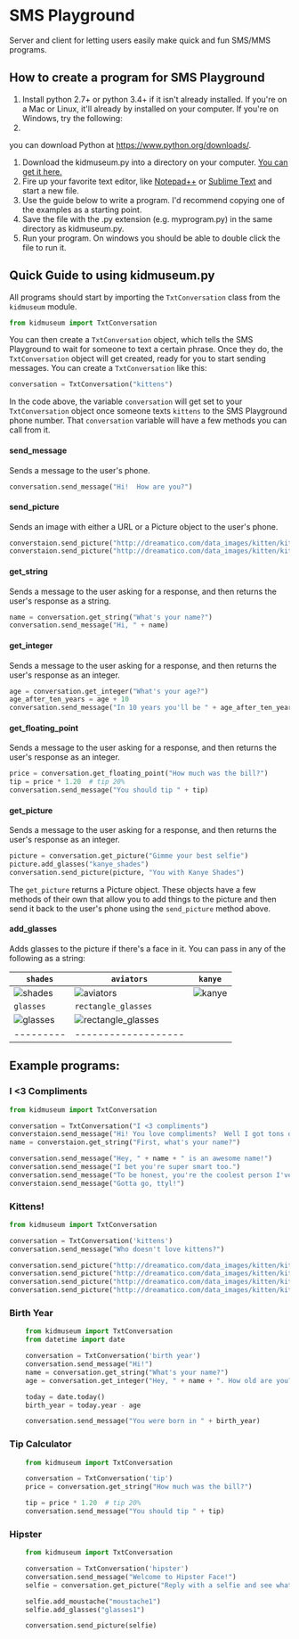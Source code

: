 # SMS Playground
Server and client for letting users easily make quick and fun SMS/MMS programs.

## How to create a program for SMS Playground
1. Install python 2.7+ or python 3.4+ if it isn't already installed. If you're on a Mac or Linux,
   it'll already by installed on your computer. If you're on Windows, try the following:
  1.
   you can download Python at
   https://www.python.org/downloads/.
1. Download the kidmuseum.py into a directory on your computer.  [You can get it here.](http://sms-playground.com/kid_museum.py)
1. Fire up your favorite text editor, like [Notepad++](https://notepad-plus-plus.org/) or
   [Sublime Text](http://www.sublimetext.com/) and start a new file.
1. Use the guide below to write a program.  I'd recommend copying one of the examples as a starting point.
1. Save the file with the .py extension (e.g. myprogram.py) in the same directory as kidmuseum.py.
1. Run your program. On windows you should be able to double click the file to run it.

## Quick Guide to using kidmuseum.py

All programs should start by importing the `TxtConversation` class from the `kidmuseum` module.
```python
from kidmuseum import TxtConversation
```
You can then create a `TxtConversation` object, which tells the SMS Playground to wait for someone to text
a certain phrase.  Once they do, the `TxtConversation` object will get created, ready for you to start sending messages.
You can create a `TxtConversation` like this:
```python
conversation = TxtConversation("kittens")
```
In the code above, the variable `conversation` will get set to your `TxtConversation` object once someone texts
`kittens` to the SMS Playground phone number.  That `conversation` variable will have a few methods you can call
from it.

#### send_message
Sends a message to the user's phone.
```python
conversation.send_message("Hi!  How are you?")
```
#### send_picture
Sends an image with either a URL or a Picture object to the user's phone.
```python
converstaion.send_picture("http://dreamatico.com/data_images/kitten/kitten-2.jpg", "It's a kitten!")
converstaion.send_picture("http://dreamatico.com/data_images/kitten/kitten-7.jpg")
```
#### get_string
Sends a message to the user asking for a response, and then returns the user's response as a string.
```python
name = conversation.get_string("What's your name?")
conversation.send_message("Hi, " + name)
```
#### get_integer
Sends a message to the user asking for a response, and then returns the user's response as an integer.
```python
age = conversation.get_integer("What's your age?")
age_after_ten_years = age + 10
conversation.send_message("In 10 years you'll be " + age_after_ten_years)
```
#### get_floating_point
Sends a message to the user asking for a response, and then returns the user's response as an integer.
```python
price = conversation.get_floating_point("How much was the bill?")
tip = price * 1.20  # tip 20%
conversation.send_message("You should tip " + tip)
```
#### get_picture
Sends a message to the user asking for a response, and then returns the user's response as an integer.
```python
picture = conversation.get_picture("Gimme your best selfie")
picture.add_glasses("kanye_shades")
conversation.send_picture(picture, "You with Kanye Shades")
```
The `get_picture` returns a Picture object.  These objects have a few methods of their own that allow
you to add things to the picture and then send it back to the user's phone using the `send_picture`
method above.

#### add_glasses
Adds glasses to the picture if there's a face in it.  You can pass in any of the following as a string:

`shades` | `aviators` | `kanye`
-------- | ---------- | -------
![shades](https://s3.amazonaws.com/sms-playground/readme_images/shades_rm.png) | ![aviators](https://s3.amazonaws.com/sms-playground/readme_images/aviators_rm.png) | ![kanye](https://s3.amazonaws.com/sms-playground/readme_images/kanye_rm.png)
`glasses` | `rectangle_glasses` |
![glasses](https://s3.amazonaws.com/sms-playground/readme_images/glasses_rm.png) | ![rectangle_glasses](https://s3.amazonaws.com/sms-playground/readme_images/rectangle_glasses_rm.png) |
--------- | ------------------- |
## Example programs:

### I <3 Compliments
```python
from kidmuseum import TxtConversation

conversation = TxtConversation("I <3 compliments")
converstaion.send_message("Hi! You love compliments?  Well I got tons of 'em!")
name = converstaion.get_string("First, what's your name?")

conversation.send_message("Hey, " + name + " is an awesome name!")
conversation.send_message("I bet you're super smart too.")
conversation.send_message("To be honest, you're the coolest person I've talked today BY FAR :D")
converstaion.send_message("Gotta go, ttyl!")
```
### Kittens!
```python
from kidmuseum import TxtConversation

conversation = TxtConversation('kittens')
conversation.send_message("Who doesn't love kittens?")

conversation.send_picture("http://dreamatico.com/data_images/kitten/kitten-3.jpg")
conversation.send_picture("http://dreamatico.com/data_images/kitten/kitten-2.jpg")
conversation.send_picture("http://dreamatico.com/data_images/kitten/kitten-1.jpg")
conversation.send_picture("http://dreamatico.com/data_images/kitten/kitten-7.jpg")
```
### Birth Year
```python
    from kidmuseum import TxtConversation
    from datetime import date

    conversation = TxtConversation('birth year')
    conversation.send_message("Hi!")
    name = conversation.get_string("What's your name?")
    age = conversation.get_integer("Hey, " + name + ". How old are you?")

    today = date.today()
    birth_year = today.year - age

    conversation.send_message("You were born in " + birth_year)
```
### Tip Calculator
```python
    from kidmuseum import TxtConversation

    conversation = TxtConversation('tip')
    price = conversation.get_string("How much was the bill?")

    tip = price * 1.20  # tip 20%
    conversation.send_message("You should tip " + tip)
```
### Hipster
```python
    from kidmuseum import TxtConversation

    conversation = TxtConversation('hipster')
    conversation.send_message("Welcome to Hipster Face!")
    selfie = conversation.get_picture("Reply with a selfie and see what happens...")

    selfie.add_moustache("moustache1")
    selfie.add_glasses("glasses1")

    conversation.send_picture(selfie)
```